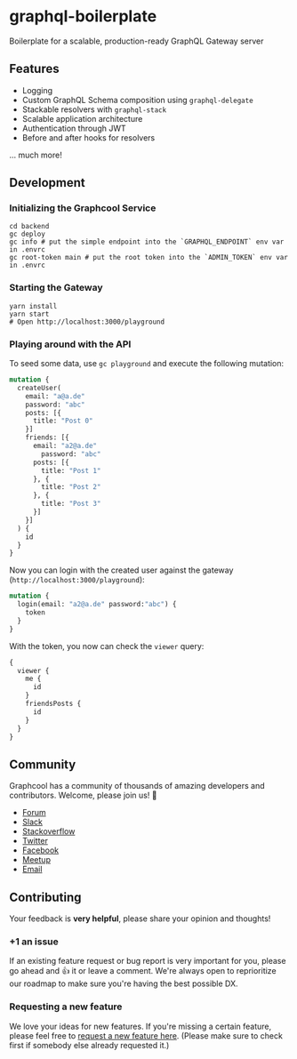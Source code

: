 # graphql-boilerplate
Boilerplate for a scalable, production-ready GraphQL Gateway server

## Features
- Logging
- Custom GraphQL Schema composition using `graphql-delegate`
- Stackable resolvers with `graphql-stack`
- Scalable application architecture
- Authentication through JWT
- Before and after hooks for resolvers

... much more!

## Development
### Initializing the Graphcool Service
```
cd backend
gc deploy
gc info # put the simple endpoint into the `GRAPHQL_ENDPOINT` env var in .envrc
gc root-token main # put the root token into the `ADMIN_TOKEN` env var in .envrc
```

### Starting the Gateway
```
yarn install
yarn start
# Open http://localhost:3000/playground
```

### Playing around with the API
To seed some data, use `gc playground` and execute the following mutation:
```graphql
mutation {
  createUser(
    email: "a@a.de"
    password: "abc"
    posts: [{
      title: "Post 0"
    }]
    friends: [{
      email: "a2@a.de"
    	password: "abc"
      posts: [{
        title: "Post 1"
      }, {
        title: "Post 2"
      }, {
        title: "Post 3"
      }]
    }]
  ) {
    id
  }
}
```

Now you can login with the created user against the gateway (`http://localhost:3000/playground`):
```graphql
mutation {
  login(email: "a2@a.de" password:"abc") {
    token
  }
}
```
With the token, you now can check the `viewer` query:
```graphql
{
  viewer {
    me {
      id
    }
    friendsPosts {
      id
    }
  }
}
```

## Community

Graphcool has a community of thousands of amazing developers and contributors. Welcome, please join us! 👋

* [Forum](https://www.graph.cool/forum)
* [Slack](https://slack.graph.cool/)
* [Stackoverflow](https://stackoverflow.com/questions/tagged/graphcool)
* [Twitter](https://twitter.com/graphcool)
* [Facebook](https://www.facebook.com/GraphcoolHQ)
* [Meetup](https://www.meetup.com/graphql-berlin)
* [Email](hello@graph.cool)

## Contributing

Your feedback is **very helpful**, please share your opinion and thoughts!

### +1 an issue

If an existing feature request or bug report is very important for you, please go ahead and :+1: it or leave a comment. We're always open to reprioritize our roadmap to make sure you're having the best possible DX.

### Requesting a new feature

We love your ideas for new features. If you're missing a certain feature, please feel free to [request a new feature here](https://github.com/graphcool/framework/issues/new). (Please make sure to check first if somebody else already requested it.)

